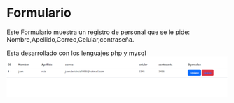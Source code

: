 # Formulario
Este Formulario muestra un registro de personal que se le pide:
Nombre,Apellido,Correo,Celular,contraseña.

Esta desarrollado con los lenguajes php y mysql
![](https://github.com/Juan1998-Cod/Formulario/blob/main/Captura%20de%20pantalla%202023-12-05%20114535.png)
